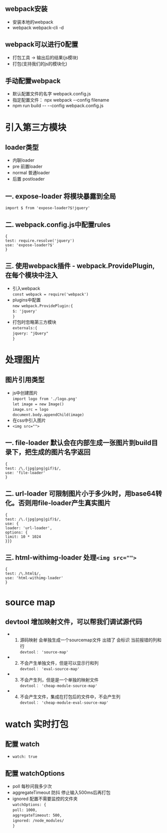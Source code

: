 ## webpack安装
- 安装本地的webpack
- webpack webpack-cli -d

## webpack可以进行0配置
- 打包工具 -> 输出后的结果(js模块)
- 打包(支持我们的js的模块化)

## 手动配置webpack
- 默认配置文件的名字 webpack.config.js
- 指定配置文件： npx webpack --config filename
- npm run build -- --config webpack.config.js


# 引入第三方模块
## loader类型
- 内联loader
- pre 前置loader
- normal 普通loader
- 后置 postloader

## 一. expose-loader 将模块暴露到全局  
`import $ from 'expose-loader?$!jquery'`

## 二. webpack.config.js中配置rules  
`{`  
`test: require.resolve('jquery')`  
`use: 'expose-loader?$'`  
`}`

## 三. 使用webpack插件 - webpack.ProvidePlugin, 在每个模块中注入  
- 引入webpack  
`const webpack = require('webpack')` 
- plugins中配置  
`new webpack.ProvidePlugin:{`  
`$: 'jquery'`  
`}`  
- 打包时忽略第三方模块  
`externals:{`  
`jquery: "jQuery"`  
`}`  

# 处理图片
## 图片引用类型
- js中创建图片  
`import logo from './logo.png'`  
`let image = new Image()`  
`image.src = logo`  
`document.body.appendChild(image)`  
- 在css中引入图片
- `<img src="">`
## 一. file-loader 默认会在内部生成一张图片到build目录下，把生成的图片名字返回
`{`  
  `test: /\.(jpg|png|gif)$/,`  
  `use: 'file-loader'`  
`}`
## 二. url-loader 可限制图片小于多少k时，用base64转化。否则用file-loader产生真实图片
`{`  
  `test: /\.(jpg|png|gif)$/,`  
  `use: {`  
    `loader: 'url-loader',`  
    `options: {`  
      `limit: 10 * 1024`  
`}}}`
## 三. html-withimg-loader 处理`<img src="">`
`{`  
  `test: /\.html$/,`  
  `use: 'html-withimg-loader'`  
`}` 

# source map
## devtool 增加映射文件，可以帮我们调试源代码
- 1. 源码映射 会单独生成一个sourcemap文件 出错了 会标识  当前报错的列和行  
`devtool： 'source-map'`  
- 2. 不会产生单独文件，但是可以显示行和列   
`devtool： 'eval-source-map'`  
- 3. 不会产生列，但是是一个单独的映射文件  
`devtool： 'cheap-module-source-map'`  
- 4. 不会产生文件，集成在打包后的文件中，不会产生列  
`devtool： 'cheap-module-eval-source-map'` 

# watch 实时打包
## 配置 watch
- `watch: true`  
## 配置 watchOptions
- poll 每秒问我多少次
- aggregateTimeout 防抖 停止输入500ms后再打包
- ignored 配置不需要监控的文件夹   
`watchOptions: {`  
  `poll: 1000,`  
  `aggregateTimeout: 500,`  
  `ignored: /node_modules/`  
`}`  